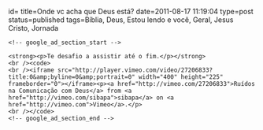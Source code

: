 id=
title=Onde vc acha que Deus está?
date=2011-08-17 11:19:04
type=post
status=published
tags=Bíblia, Deus, Estou lendo e você, Geral, Jesus Cristo, Jornada
~~~~~~
<!-- google_ad_section_start -->

<strong><p>Te desafio a assistir até o fim.</p></strong>
<br /><code>
<br /><iframe src="http://player.vimeo.com/video/27206833?title:0&amp;byline=0&amp;portrait=0" width="400" height="225" frameborder="0"></iframe><p><a href="http://vimeo.com/27206833">Ruídos na Comunicação com Deus</a> from <a href="http://vimeo.com/sibapa">sibapa</a> on <a href="http://vimeo.com">Vimeo</a>.</p>
<br /></code>
<!-- google_ad_section_end -->